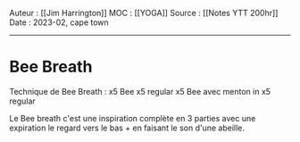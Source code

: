 Auteur : [[Jim Harrington]]
MOC : [[YOGA]] 
Source : [[Notes YTT 200hr]]
Date : 2023-02, cape town
***

# Bee Breath 
Technique de Bee Breath : 
x5 Bee
x5 regular
x5 Bee avec menton in
x5 regular

Le Bee breath c'est une inspiration complète en 3 parties avec une expiration le regard vers le bas + en faisant le son d'une abeille.
